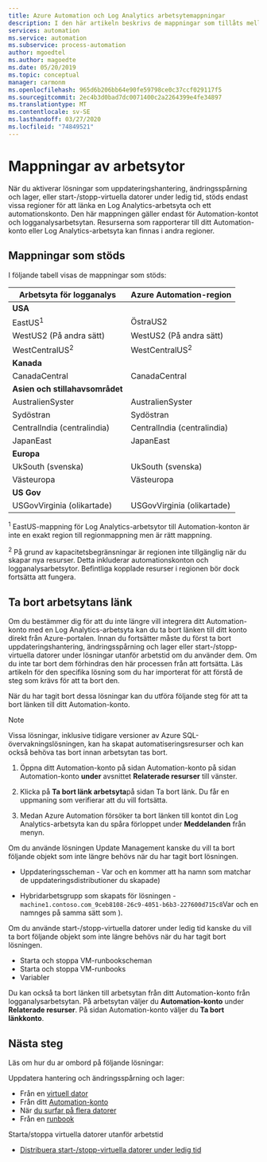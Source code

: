 ```yaml
---
title: Azure Automation och Log Analytics arbetsytemappningar
description: I den här artikeln beskrivs de mappningar som tillåts mellan ett Automation-konto och en Log Analytics-arbetsyta för att stödja lösningen
services: automation
ms.service: automation
ms.subservice: process-automation
author: mgoedtel
ms.author: magoedte
ms.date: 05/20/2019
ms.topic: conceptual
manager: carmonm
ms.openlocfilehash: 965d6b206bb64e90fe59798ce0c37ccf029117f5
ms.sourcegitcommit: 2ec4b3d0bad7dc0071400c2a2264399e4fe34897
ms.translationtype: MT
ms.contentlocale: sv-SE
ms.lasthandoff: 03/27/2020
ms.locfileid: "74849521"
---
```

# <a name="workspace-mappings"></a>Mappningar av arbetsytor

När du aktiverar lösningar som uppdateringshantering, ändringsspårning och lager, eller start-/stopp-virtuella datorer under ledig tid, stöds endast vissa regioner för att länka en Log Analytics-arbetsyta och ett automationskonto. Den här mappningen gäller endast för Automation-kontot och logganalysarbetsytan. Resurserna som rapporterar till ditt Automation-konto eller Log Analytics-arbetsyta kan finnas i andra regioner.

## <a name="supported-mappings"></a>Mappningar som stöds

I följande tabell visas de mappningar som stöds:

|**Arbetsyta för logganalys**|**Azure Automation-region**|
|---|---|
|**USA**||
|EastUS<sup>1</sup>|ÖstraUS2|
|WestUS2 (På andra sätt)|WestUS2 (På andra sätt)|
|WestCentralUS<sup>2</sup>|WestCentralUS<sup>2</sup>|
|**Kanada**||
|CanadaCentral|CanadaCentral|
|**Asien och stillahavsområdet**||
|AustralienSyster|AustralienSyster|
|Sydöstran|Sydöstran|
|CentralIndia (centralindia)|CentralIndia (centralindia)|
|JapanEast|JapanEast|
|**Europa**||
|UkSouth (svenska)|UkSouth (svenska)|
|Västeuropa|Västeuropa|
|**US Gov**||
|USGovVirginia (olikartade)|USGovVirginia (olikartade)|

<sup>1</sup> EastUS-mappning för Log Analytics-arbetsytor till Automation-konton är inte en exakt region till regionmappning men är rätt mappning.

<sup>2</sup> På grund av kapacitetsbegränsningar är regionen inte tillgänglig när du skapar nya resurser. Detta inkluderar automationskonton och logganalysarbetsytor. Befintliga kopplade resurser i regionen bör dock fortsätta att fungera.

## <a name="unlink-workspace"></a>Ta bort arbetsytans länk

Om du bestämmer dig för att du inte längre vill integrera ditt Automation-konto med en Log Analytics-arbetsyta kan du ta bort länken till ditt konto direkt från Azure-portalen. Innan du fortsätter måste du först ta bort uppdateringshantering, ändringsspårning och lager eller start-/stopp-virtuella datorer under lösningar utanför arbetstid om du använder dem. Om du inte tar bort dem förhindras den här processen från att fortsätta. Läs artikeln för den specifika lösning som du har importerat för att förstå de steg som krävs för att ta bort den.

När du har tagit bort dessa lösningar kan du utföra följande steg för att ta bort länken till ditt Automation-konto.

> [!NOTE]
> Vissa lösningar, inklusive tidigare versioner av Azure SQL-övervakningslösningen, kan ha skapat automatiseringsresurser och kan också behöva tas bort innan arbetsytan tas bort.

1. Öppna ditt Automation-konto på sidan Automation-konto på sidan Automation-konto **under** avsnittet **Relaterade resurser** till vänster.

2. Klicka på **Ta bort länk arbetsyta**på sidan Ta bort länk. Du får en uppmaning som verifierar att du vill fortsätta.

3. Medan Azure Automation försöker ta bort länken till kontot din Log Analytics-arbetsyta kan du spåra förloppet under **Meddelanden** från menyn.

Om du använde lösningen Update Management kanske du vill ta bort följande objekt som inte längre behövs när du har tagit bort lösningen.

* Uppdateringsscheman - Var och en kommer att ha namn som matchar de uppdateringsdistributioner du skapade)

* Hybridarbetsgrupp som skapats för lösningen - `machine1.contoso.com_9ceb8108-26c9-4051-b6b3-227600d715c8`Var och en namnges på samma sätt som ).

Om du använde start-/stopp-virtuella datorer under ledig tid kanske du vill ta bort följande objekt som inte längre behövs när du har tagit bort lösningen.

* Starta och stoppa VM-runbookscheman
* Starta och stoppa VM-runbooks
* Variabler

Du kan också ta bort länken till arbetsytan från ditt Automation-konto från logganalysarbetsytan. På arbetsytan väljer du **Automation-konto** under **Relaterade resurser**. På sidan Automation-konto väljer du **Ta bort länkkonto**.

## <a name="next-steps"></a>Nästa steg

Läs om hur du ar ombord på följande lösningar:

Uppdatera hantering och ändringsspårning och lager:

* Från en [virtuell dator](../automation-onboard-solutions-from-vm.md)
* Från ditt [Automation-konto](../automation-onboard-solutions-from-automation-account.md)
* När [du surfar på flera datorer](../automation-onboard-solutions-from-browse.md)
* Från en [runbook](../automation-onboard-solutions.md)

Starta/stoppa virtuella datorer utanför arbetstid

* [Distribuera start-/stopp-virtuella datorer under ledig tid](../automation-solution-vm-management.md)
